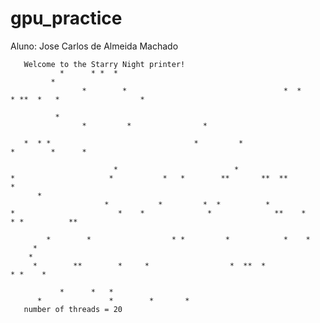# gpu_practice

Aluno: Jose Carlos de Almeida Machado

       Welcome to the Starry Night printer!
               *      * *  *    
             *        
                    *        *                                   *  *       * **  *   *                  * 
          
              *           
                    *         *                *  
                           
       *  * *                                *         *                          *        *      * 
           
                           *                          *                               *                     *           *   *        **       **  **           *                
          *            
                         *           *         *  *          *                    *                       *    *              *              **    *            * *          **    
               
            *        *                  * *         *            *    *  
         *                       
        *                         
         *        **        *     *                  *  **  *               * *    *     
            
               *      *   *                     
          *               *        *       *         
       number of threads = 20
